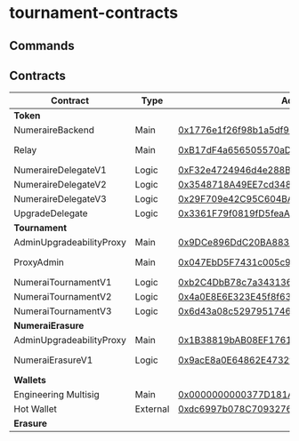 # tournament-contracts

## Commands

## Contracts

| Contract                 | Type     | Address                                                                                                               | Owner                | Manager                  | Current Logic       |
| ------------------------ | -------- | --------------------------------------------------------------------------------------------------------------------- | -------------------- | ------------------------ | ------------------- |
| **Token**                |
| NumeraireBackend         | Main     | [0x1776e1f26f98b1a5df9cd347953a26dd3cb46671](https://etherscan.io/address/0x1776e1f26f98b1a5df9cd347953a26dd3cb46671) |                      |                          | NumeraireDelegateV3 |
| Relay                    | Main     | [0xB17dF4a656505570aD994D023F632D48De04eDF2](https://etherscan.io/address/0xB17dF4a656505570aD994D023F632D48De04eDF2) | Engineering Multisig | AdminUpgradeabilityProxy |
| NumeraireDelegateV1      | Logic    | [0xF32e4724946d4e288B3042d504919CE68C4Fda9c](https://etherscan.io/address/0xF32e4724946d4e288B3042d504919CE68C4Fda9c) |
| NumeraireDelegateV2      | Logic    | [0x3548718A49EE7cd348e50290D446D9F1A1f9C59E](https://etherscan.io/address/0x3548718A49EE7cd348e50290D446D9F1A1f9C59E) |
| NumeraireDelegateV3      | Logic    | [0x29F709e42C95C604BA76E73316d325077f8eB7b2](https://etherscan.io/address/0x29F709e42C95C604BA76E73316d325077f8eB7b2) |
| UpgradeDelegate          | Logic    | [0x3361F79f0819fD5feaA37bea44C8a33d98b2A1cd](https://etherscan.io/address/0x3361F79f0819fD5feaA37bea44C8a33d98b2A1cd) |
| **Tournament**           |
| AdminUpgradeabilityProxy | Main     | [0x9DCe896DdC20BA883600176678cbEe2B8BA188A9](https://etherscan.io/address/0x9DCe896DdC20BA883600176678cbEe2B8BA188A9) | ProxyAdmin           | Hot Wallet               | NumeraiTournamentV3 |
| ProxyAdmin               | Main     | [0x047EbD5F7431c005c9D3a59CE0675ac998417e9d](https://etherscan.io/address/0x047EbD5F7431c005c9D3a59CE0675ac998417e9d) | Engineering Multisig |
| NumeraiTournamentV1      | Logic    | [0xb2C4DbB78c7a34313600aD2e6E35d188ab4381a8](https://etherscan.io/address/0xb2C4DbB78c7a34313600aD2e6E35d188ab4381a8) |
| NumeraiTournamentV2      | Logic    | [0x4a0E8E6E323E45f8f63De2389407BF6670B8E716](https://etherscan.io/address/0x4a0E8E6E323E45f8f63De2389407BF6670B8E716) |
| NumeraiTournamentV3      | Logic    | [0x6d43a08c5297951746715b8cf0d4c4b04fef4b0f](https://etherscan.io/address/0x6d43a08c5297951746715b8cf0d4c4b04fef4b0f) |
| **NumeraiErasure**       |
| AdminUpgradeabilityProxy | Main     | [0x1B38819bAB08EF176183D937E21ae1262FE7c337](https://etherscan.io/address/0x1B38819bAB08EF176183D937E21ae1262FE7c337) | ProxyAdmin           |                          | NumeraiErasureV1    |
| NumeraiErasureV1         | Logic    | [0x9acE8a0E64862E4732fa633A2CbCD2EF4A643A9c](https://etherscan.io/address/0x9acE8a0E64862E4732fa633A2CbCD2EF4A643A9c) | Engineering Multisig | Hot Wallet               |
| **Wallets**              |
| Engineering Multisig     | Main     | [0x0000000000377D181A0ebd08590c6B399b272000](https://etherscan.io/address/0x0000000000377D181A0ebd08590c6B399b272000) |
| Hot Wallet               | External | [0xdc6997b078C709327649443D0765BCAa8e37aA6C](https://etherscan.io/address/0xdc6997b078C709327649443D0765BCAa8e37aA6C) |
| **Erasure**              |          |                                                                                                                       |                      |
